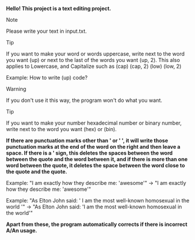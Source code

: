 **Hello! This project is a text editing project.**

> [!NOTE]
Please write your text in input.txt.

> [!TIP]
If you want to make your word or words uppercase, write next to the word you want (up) or next to the last of the words you want (up, 2).
This also applies to Lowercase, and Capitalize such as (cap) (cap, 2) (low) (low, 2)

Example: How to write (up) code?

> [!WARNING]
If you don't use it this way, the program won't do what you want.

> [!TIP]
>If you want to make your number hexadecimal number or binary number, write next to the word you want (hex) or (bin).

**If there are punctuation marks other than ' or ' ', it will write those punctuation marks at the end of the word on the right and then leave a space.
If there is a ' sign, this deletes the spaces between the word between the quote and the word between it, and if there is more than one word between the quote, it deletes the space between the word close to the quote and the quote.**

Example: "I am exactly how they describe me: 'awesome'" -> "I am exactly how they describe me: 'awesome'" 

Example:  "As Elton John said: ' I am the most well-known homosexual in the world '" -> "As Elton John said: 'I am the most well-known homosexual in the world'" 

**Apart from these, the program automatically corrects if there is incorrect A/An usage.**
